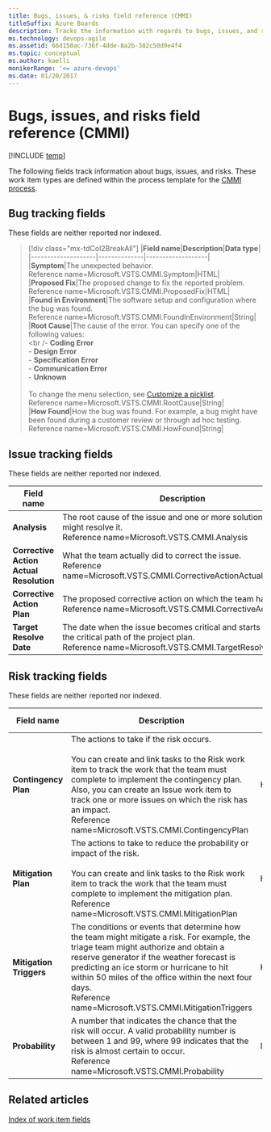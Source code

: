 ```yaml
---
title: Bugs, issues, & risks field reference (CMMI)
titleSuffix: Azure Boards
description: Tracks the information with regards to bugs, issues, and risks  
ms.technology: devops-agile
ms.assetid: 66d150ac-736f-4dde-8a2b-382c50d9e4f4
ms.topic: conceptual
ms.author: kaelli
monikerRange: '<= azure-devops'
ms.date: 01/20/2017
---
```


# Bugs, issues, and risks field reference (CMMI)

[!INCLUDE [temp](../../../includes/version-all.md)]

The following fields track information about bugs, issues, and risks. These work item types are defined within the process template for the [CMMI process](../cmmi-process.md).  
  
##  <a name="bugs"></a> Bug tracking fields  
 These fields are neither reported nor indexed.  
  
> [!div class="mx-tdCol2BreakAll"]
> |**Field name**|**Description**|**Data type**|  
> |--------------------|--------------|-------------------|  
> |**Symptom**|The unexpected behavior.<br/>Reference name=Microsoft.VSTS.CMMI.Symptom|HTML|  
> |**Proposed Fix**|The proposed change to fix the reported problem.<br/>Reference name=Microsoft.VSTS.CMMI.ProposedFix|HTML|  
> |**Found in Environment**|The software setup and configuration where the bug was found.<br/>Reference name=Microsoft.VSTS.CMMI.FoundInEnvironment|String|  
> |**Root Cause**|The cause of the error. You can specify one of the following values:<br /><br /-   **Coding Error**<br/>-   **Design Error**<br/>-   **Specification Error**<br/>-   **Communication Error**<br/>-   **Unknown**<br/><br/>To change the menu selection, see [Customize a picklist](../../../../reference/add-modify-field.md).<br/>Reference name=Microsoft.VSTS.CMMI.RootCause|String|  
> |**How Found**|How the bug was found. For example, a bug might have been found during a customer review or through ad hoc testing.<br/>Reference name=Microsoft.VSTS.CMMI.HowFound|String|  
  
##  <a name="issues"></a> Issue tracking fields  
 These fields are neither reported nor indexed.  
  
|**Field name**|**Description**|**Data type**| 
|--------------------|---------------------|-------------------------|  
|**Analysis**|The root cause of the issue and one or more solutions that might resolve it.<br/>Reference name=Microsoft.VSTS.CMMI.Analysis|HTML|  
|**Corrective Action Actual Resolution**|What the team actually did to correct the issue.<br/>Reference name=Microsoft.VSTS.CMMI.CorrectiveActionActualResolution|HTML|  
|**Corrective Action Plan**|The proposed corrective action on which the team has agreed.<br/>Reference name=Microsoft.VSTS.CMMI.CorrectiveActionPlan|HTML|
|**Target Resolve Date**|The date when the issue becomes critical and starts to affect the critical path of the project plan.<br/>Reference name=Microsoft.VSTS.CMMI.TargetResolveDate|DateTime|  
  
##  <a name="risks"></a> Risk tracking fields  
 These fields are neither reported nor indexed.  
  
|**Field name**|**Description**|**Data type**|  
|--------------------|---------------------|-------------------|  
|**Contingency Plan**|The actions to take if the risk occurs.<br /><br /> You can create and link tasks to the Risk work item to track the work that the team must complete to implement the contingency plan. Also, you can create an Issue work item to track one or more issues on which the risk has an impact.<br/>Reference name=Microsoft.VSTS.CMMI.ContingencyPlan|HTML|  
|**Mitigation Plan**|The actions to take to reduce the probability or impact of the risk.<br /><br /> You can create and link tasks to the Risk work item to track the work that the team must complete to implement the mitigation plan.<br/>Reference name=Microsoft.VSTS.CMMI.MitigationPlan|HTML|  
|**Mitigation Triggers**|The conditions or events that determine how the team might mitigate a risk. For example, the triage team might authorize and obtain a reserve generator if the weather forecast is predicting an ice storm or hurricane to hit within 50 miles of the office within the next four days.<br/>Reference name=Microsoft.VSTS.CMMI.MitigationTriggers|HTML|  
|**Probability**|A number that indicates the chance that the risk will occur. A valid probability number is between 1 and 99, where 99 indicates that the risk is almost certain to occur.<br/>Reference name=Microsoft.VSTS.CMMI.Probability|Integer|  
  
## Related articles
 [Index of work item fields](../work-item-field.md)